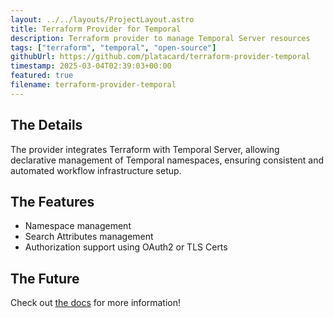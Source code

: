 ```yaml
---
layout: ../../layouts/ProjectLayout.astro
title: Terraform Provider for Temporal
description: Terraform provider to manage Temporal Server resources
tags: ["terraform", "temporal", "open-source"]
githubUrl: https://github.com/platacard/terraform-provider-temporal
timestamp: 2025-03-04T02:39:03+00:00
featured: true
filename: terraform-provider-temporal
---
```


## The Details

The provider integrates Terraform with Temporal Server, allowing declarative
management of Temporal namespaces, ensuring consistent and automated workflow
infrastructure setup.

## The Features

- Namespace management
- Search Attributes management
- Authorization support using OAuth2 or TLS Certs

## The Future

Check out
[the docs](https://https://registry.terraform.io/providers/platacard/temporal/latest/docs)
for more information!
